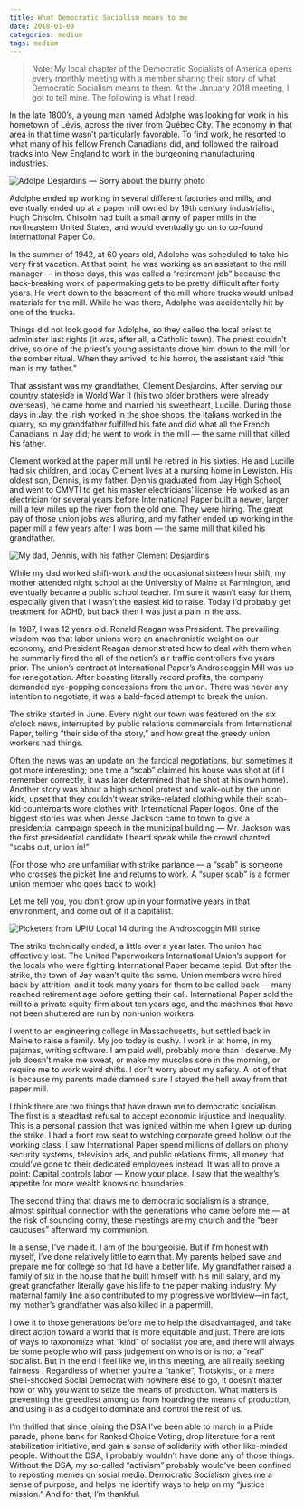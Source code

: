 ```yaml
---
title: What Democratic Socialism means to me
date: 2018-01-09
categories: medium
tags: medium
---
```


> Note: My local chapter of the Democratic Socialists of America opens every monthly meeting with a member sharing their story of what Democratic Socialism means to them. At the January 2018 meeting, I got to tell mine. The following is what I read.

In the late 1800’s, a young man named Adolphe was looking for work in his hometown of Lévis, across the river from Québec City. The economy in that area in that time wasn’t particularly favorable. To find work, he resorted to what many of his fellow French Canadians did, and followed the railroad tracks into New England to work in the burgeoning manufacturing industries.

![Adolpe Desjardins — Sorry about the blurry photo](https://miro.medium.com/max/1400/1*dzK_-X9nf_NYEzmQ2BAlcg.png)

Adolphe ended up working in several different factories and mills, and eventually ended up at a paper mill owned by 19th century industrialist, Hugh Chisolm. Chisolm had built a small army of paper mills in the northeastern United States, and would eventually go on to co-found International Paper Co.

In the summer of 1942, at 60 years old, Adolphe was scheduled to take his very first vacation. At that point, he was working as an assistant to the mill manager — in those days, this was called a “retirement job” because the back-breaking work of papermaking gets to be pretty difficult after forty years. He went down to the basement of the mill where trucks would unload materials for the mill. While he was there, Adolphe was accidentally hit by one of the trucks.

Things did not look good for Adolphe, so they called the local priest to administer last rights (it was, after all, a Catholic town). The priest couldn’t drive, so one of the priest’s young assistants drove him down to the mill for the somber ritual. When they arrived, to his horror, the assistant said “this man is my father.”

That assistant was my grandfather, Clement Desjardins. After serving our country stateside in World War II (his two older brothers were already overseas), he came home and married his sweetheart, Lucille. During those days in Jay, the Irish worked in the shoe shops, the Italians worked in the quarry, so my grandfather fulfilled his fate and did what all the French Canadians in Jay did; he went to work in the mill — the same mill that killed his father.

Clement worked at the paper mill until he retired in his sixties. He and Lucille had six children, and today Clement lives at a nursing home in Lewiston. His oldest son, Dennis, is my father. Dennis graduated from Jay High School, and went to CMVTI to get his master electricians’ license. He worked as an electrician for several years before International Paper built a newer, larger mill a few miles up the river from the old one. They were hiring. The great pay of those union jobs was alluring, and my father ended up working in the paper mill a few years after I was born — the same mill that killed his grandfather.

![My dad, Dennis, with his father Clement Desjardins](https://miro.medium.com/max/1400/1*r2dgZIHZzO2_qrsHMIEn6g.png)

While my dad worked shift-work and the occasional sixteen hour shift, my mother attended night school at the University of Maine at Farmington, and eventually became a public school teacher. I’m sure it wasn’t easy for them, especially given that I wasn’t the easiest kid to raise. Today I’d probably get treatment for ADHD, but back then I was just a pain in the ass.

In 1987, I was 12 years old. Ronald Reagan was President. The prevailing wisdom was that labor unions were an anachronistic weight on our economy, and President Reagan demonstrated how to deal with them when he summarily fired the all of the nation’s air traffic controllers five years prior. The union’s contract at International Paper’s Androscoggin Mill was up for renegotiation. After boasting literally record profits, the company demanded eye-popping concessions from the union. There was never any intention to negotiate, it was a bald-faced attempt to break the union.

The strike started in June. Every night our town was featured on the six o’clock news, interrupted by public relations commercials from International Paper, telling “their side of the story,” and how great the greedy union workers had things.

Often the news was an update on the farcical negotiations, but sometimes it got more interesting; one time a “scab” claimed his house was shot at (if I remember correctly, it was later determined that he shot at his own home). Another story was about a high school protest and walk-out by the union kids, upset that they couldn’t wear strike-related clothing while their scab-kid counterparts wore clothes with International Paper logos. One of the biggest stories was when Jesse Jackson came to town to give a presidential campaign speech in the municipal building — Mr. Jackson was the first presidential candidate I heard speak while the crowd chanted “scabs out, union in!”

(For those who are unfamiliar with strike parlance — a “scab” is someone who crosses the picket line and returns to work. A “super scab” is a former union member who goes back to work)

Let me tell you, you don’t grow up in your formative years in that environment, and come out of it a capitalist.

![Picketers from UPIU Local 14 during the Androscoggin Mill strike](https://miro.medium.com/max/1400/1*CLtSU2-OjMBy_3eoxKQL0A.png)

The strike technically ended, a little over a year later. The union had effectively lost. The United Paperworkers International Union’s support for the locals who were fighting International Paper became tepid. But after the strike, the town of Jay wasn’t quite the same. Union members were hired back by attrition, and it took many years for them to be called back — many reached retirement age before getting their call. International Paper sold the mill to a private equity firm about ten years ago, and the machines that have not been shuttered are run by non-union workers.

I went to an engineering college in Massachusetts, but settled back in Maine to raise a family. My job today is cushy. I work in at home, in my pajamas, writing software. I am paid well, probably more than I deserve. My job doesn’t make me sweat, or make my muscles sore in the morning, or require me to work weird shifts. I don’t worry about my safety. A lot of that is because my parents made damned sure I stayed the hell away from that paper mill.

I think there are two things that have drawn me to democratic socialism. The first is a steadfast refusal to accept economic injustice and inequality. This is a personal passion that was ignited within me when I grew up during the strike. I had a front row seat to watching corporate greed hollow out the working class. I saw International Paper spend millions of dollars on phony security systems, television ads, and public relations firms, all money that could’ve gone to their dedicated employees instead. It was all to prove a point: Capital controls labor — Know your place. I saw that the wealthy’s appetite for more wealth knows no boundaries.

The second thing that draws me to democratic socialism is a strange, almost spiritual connection with the generations who came before me — at the risk of sounding corny, these meetings are my church and the “beer caucuses” afterward my communion.

In a sense, I’ve made it. I am of the bourgeoisie. But if I’m honest with myself, I’ve done relatively little to earn that. My parents helped save and prepare me for college so that I’d have a better life. My grandfather raised a family of six in the house that he built himself with his mill salary, and my great grandfather literally gave his life to the paper making industry. My maternal family line also contributed to my progressive worldview—in fact, my mother’s grandfather was also killed in a papermill.

I owe it to those generations before me to help the disadvantaged, and take direct action toward a world that is more equitable and just. There are lots of ways to taxonomize what “kind” of socialist you are, and there will always be some people who will pass judgement on who is or is not a “real” socialist. But in the end I feel like we, in this meeting, are all really seeking fairness . Regardless of whether you’re a “tankie”, Trotskyist, or a mere shell-shocked Social Democrat with nowhere else to go, it doesn’t matter how or why you want to seize the means of production. What matters is preventing the greediest among us from hoarding the means of production, and using it as a cudgel to dominate and control the rest of us.

I’m thrilled that since joining the DSA I’ve been able to march in a Pride parade, phone bank for Ranked Choice Voting, drop literature for a rent stabilization initiative, and gain a sense of solidarity with other like-minded people. Without the DSA, I probably wouldn’t have done any of those things. Without the DSA, my so-called “activism” probably would’ve been confined to reposting memes on social media. Democratic Socialism gives me a sense of purpose, and helps me identify ways to help on my “justice mission.” And for that, I’m thankful.